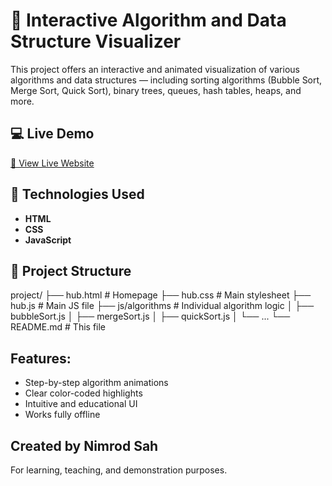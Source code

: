 # 🔢 Interactive Algorithm and Data Structure Visualizer

This project offers an interactive and animated visualization of various algorithms and data structures — including sorting algorithms (Bubble Sort, Merge Sort, Quick Sort), 
binary trees, queues, hash tables, heaps, and more.

## 💻 Live Demo

[🔗 View Live Website](https://yourusername.github.io/repo-name/)


## 🧰 Technologies Used

- **HTML**
- **CSS**
- **JavaScript**

## 📁 Project Structure

project/
├── hub.html # Homepage
├── hub.css # Main stylesheet
├── hub.js # Main JS file
├── js/algorithms # Individual algorithm logic
│ ├── bubbleSort.js
│ ├── mergeSort.js
│ ├── quickSort.js
│ └── ...
└── README.md # This file

## Features:

- Step-by-step algorithm animations
- Clear color-coded highlights
- Intuitive and educational UI
- Works fully offline

## Created by Nimrod Sah
For learning, teaching, and demonstration purposes.




